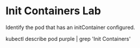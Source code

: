 # Init Containers Lab

Identify the pod that has an initContainer configured.


kubectl describe pod purple | grep 'Init Containers'

